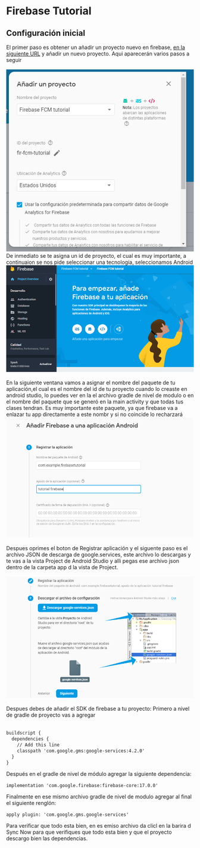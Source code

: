 # Firebase Tutorial

## Configuración inicial
El primer paso es obtener un añadir un proyecto nuevo en firebase, [en la siguiente
URL](https://console.firebase.google.com)  y añadir un nuevo  proyecto. Aqui aparecerán
varios pasos a seguir<br><br>
![](.README_images/84e89d5e.png)<br>
De inmediato se te asigna un id de proyecto, el cual es muy importante, a continuaion se 
nos pide seleccionar una tecnología, seleccionamos Android<br>
![](.README_images/c7df2203.png)<br><br>
En la siguiente ventana vamos a asignar el nombre del paquete de tu aplicación,el cual es
el nombre del id de tu proyecto cuando lo creaste en android studio, lo puedes 
ver en la el archivo gradle de nivel de modulo o en el nombre del paquete que se generó
en la main activity y que todas tus clases tendran. Es muy importante este paquete, ya que
firebase va a enlazar tu app directamente a este nombr y si no coincide lo recharzará
![](.README_images/3e5f27d8.png)<br><br>
Despues oprimes el boton de Registrar aplicación y el siguente paso es el archivo
 JSON de descarga de google.services, este archivo lo descargas y te vas a la vista
 Project de Android Studio y alli pegas ese archivo json dentro de la carpeta 
 app d la vista de Project.<br><br>
 ![](.README_images/1ccc6dd9.png)<br><br>
 Despues debes de añadir el SDK de firebase a tu proyecto: Primero a nivel de gradle de proyecto 
 vas a agregar<br><br>
 ```
 buildscript {
   dependencies {
     // Add this line
     classpath 'com.google.gms:google-services:4.2.0'
   }
 }
 ```
 
 Después en el gradle de nivel de módulo agregar la siguiente dependencia:
 ```
 implementation 'com.google.firebase:firebase-core:17.0.0'
 ```
 
 Finalmente en ese mismo archivo gradle de nivel de modulo agregar al final el siguiente
 renglón:
 ```
 apply plugin: 'com.google.gms.google-services'
 ```
 Para verificar que todo esta bien, en es emiso archivo da clicl en la barira d Sync Now para 
 que verifiques que todo esta bien y que el proyecto descargo bien las dependencias.
 
 
 
 


